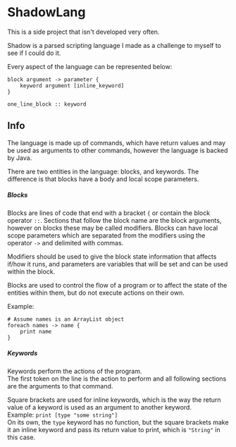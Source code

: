 # ShadowLang
This is a side project that isn't developed very often.

Shadow is a parsed scripting language I made as a challenge to myself to see if I could do it.

Every aspect of the language can be represented below:

    block argument -> parameter {
        keyword argument [inline_keyword]
    }
    
    one_line_block :: keyword

Info
----

The language is made up of commands, which have return values and may be used as arguments to other commands, however the language is backed by Java.  

There are two entities in the language: blocks, and keywords. The difference is that blocks have a body and local scope parameters.

##### Blocks
Blocks are lines of code that end with a bracket `{` or contain the block operator `::`.
Sections that follow the block name are the block arguments, however on blocks these may be called modifiers.
Blocks can have local scope parameters which are separated from the modifiers using the operator `->` and delimited with commas.

Modifiers should be used to give the block state information that affects if/how it runs, and parameters are variables that will be set and can be used within the block.  

Blocks are used to control the flow of a program or to affect the state of the entities within them, but do not execute actions on their own.

Example:
```
# Assume names is an ArrayList object
foreach names -> name {
    print name
}
```

##### Keywords
Keywords perform the actions of the program.  
The first token on the line is the action to perform and all following sections are the arguments to that command.

Square brackets are used for inline keywords, which is the way the return value of a keyword is used as an argument to another keyword.  
Example: `print [type "some string"]`  
On its own, the `type` keyword has no function, but the square brackets make it an inline keyword and pass its return value to print, which is `"String"` in this case.
